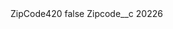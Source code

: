 <?xml version="1.0" encoding="UTF-8"?>
<CustomMetadata xmlns="http://soap.sforce.com/2006/04/metadata" xmlns:xsi="http://www.w3.org/2001/XMLSchema-instance" xmlns:xsd="http://www.w3.org/2001/XMLSchema">
    <label>ZipCode420</label>
    <protected>false</protected>
    <values>
        <field>Zipcode__c</field>
        <value xsi:type="xsd:string">20226</value>
    </values>
</CustomMetadata>
